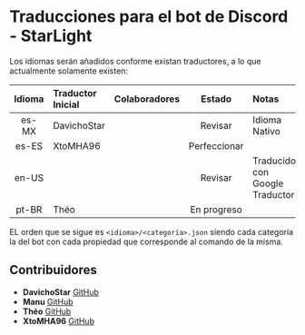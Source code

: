 # Traducciones para el bot de Discord - StarLight

Los idiomas serán añadidos conforme existan traductores, a lo que actualmente solamente existen:

| Idioma | Traductor Inicial | Colaboradores |    Estado    | Notas                          |
| :----: | :---------------- | :------------ | :----------: | :----------------------------- |
| es-MX  | DavichoStar       |               |   Revisar    | Idioma Nativo                  |
| es-ES  | XtoMHA96          |               | Perfeccionar |                                |
| en-US  |                   |               |   Revisar    | Traducido con Google Traductor |
| pt-BR  | Théo              |               | En progreso  |                                |

EL orden que se sigue es `<idioma>/<categoría>.json` siendo cada categoría la del bot con cada propiedad que corresponde al comando de la misma.

## Contribuidores

- **DavichoStar** [GitHub](https://github.com/DavichoStar)
- **Manu** [GitHub](https://github.com/Manu-MP)
- **Théo** [GitHub](https://github.com/lphile)
- **XtoMHA96** [GitHub](https://github.com/XtoMHA96)
